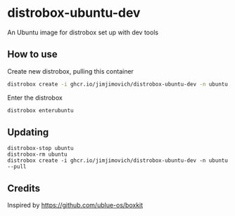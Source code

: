 # distrobox-ubuntu-dev
An Ubuntu image for distrobox set up with dev tools


## How to use
Create new distrobox, pulling this container
```bash
distrobox create -i ghcr.io/jimjimovich/distrobox-ubuntu-dev -n ubuntu --pull
```

Enter the distrobox
```bash
distrobox enterubuntu
```

## Updating
```shell
distrobox-stop ubuntu
distrobox-rm ubuntu
distrobox create -i ghcr.io/jimjimovich/distrobox-ubuntu-dev -n ubuntu --pull
```

## Credits
Inspired by https://github.com/ublue-os/boxkit